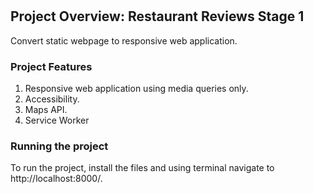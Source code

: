 #
## Project Overview: **Restaurant Reviews** Stage 1

Convert static webpage  to responsive web application.  

### Project Features

1. Responsive web application using media queries only. 
2. Accessibility. 
3. Maps API. 
4. Service Worker

### Running the project

To run the project, install the files and using terminal navigate to http://localhost:8000/. 



